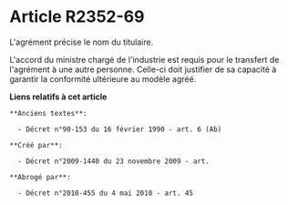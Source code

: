 # Article R2352-69

L'agrément précise le nom du titulaire.

L'accord du ministre chargé de l'industrie est requis pour le transfert de l'agrément à une autre personne. Celle-ci doit
justifier de sa capacité à garantir la conformité ultérieure au modèle agréé.

**Liens relatifs à cet article**

	**Anciens textes**:

	  - Décret n°90-153 du 16 février 1990 - art. 6 (Ab)

	**Créé par**:

	  - Décret n°2009-1440 du 23 novembre 2009 - art.

	**Abrogé par**:

	  - Décret n°2010-455 du 4 mai 2010 - art. 45
